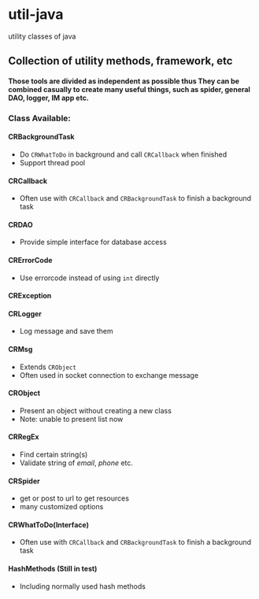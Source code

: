 # util-java
utility classes of java

## Collection of utility methods, framework, etc
  
#### Those tools are divided as independent as possible thus They can be combined casually to create many useful things, such as spider, general DAO, logger,  IM app etc.

### Class Available:

#### CRBackgroundTask
   - Do <code>CRWhatToDo</code> in background and call <code>CRCallback</code> when finished
   - Support thread pool

#### CRCallback
   - Often use with <code>CRCallback</code> and <code>CRBackgroundTask</code> to finish a background task 

#### CRDAO
   - Provide simple interface for database access

#### CRErrorCode
   - Use errorcode instead of using <code>int</code> directly

#### CRException

#### CRLogger
   - Log message and save them

#### CRMsg
   - Extends <code>CRObject</code>
   - Often used in socket connection to exchange message

#### CRObject
   - Present an object without creating a new class
   - Note: unable to present list now

#### CRRegEx
   - Find certain string(s)
   - Validate string of *email*, *phone* etc.

#### CRSpider
   - get or post to url to get resources
   - many customized options

#### CRWhatToDo(Interface) 
   - Often use with <code>CRCallback</code> and <code>CRBackgroundTask</code> to finish a background task 

#### HashMethods (Still in test)
  - Including normally used hash methods
